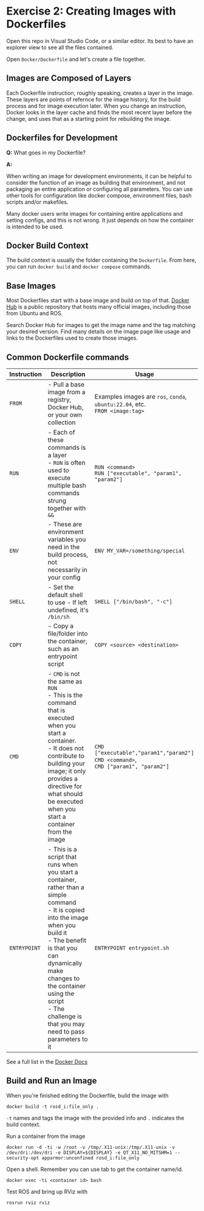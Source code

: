 # Exercise 2: Creating Images with Dockerfiles

Open this repo in Visual Studio Code, or a similar editor.  Its best to have an explorer view to see all the files contained.

Open `Docker/Dockerfile` and let's create a file together.

## Images are Composed of Layers

Each Dockerfile instruction, roughly speaking, creates a layer in the image.  These layers are points of refernce for the image history, for the build process and for image execution later.  When you change an instruction, Docker looks in the layer cache and finds the most recent layer before the change, and uses that as a starting point for rebuilding the image.

## Dockerfiles for Development

**Q:** What goes in my Dockerfile?

**A:**

When writing an image for development environments, it can be helpful to consider the function of an image as building that environment, and not packaging an entire application or configuring all parameters.  You can use other tools for configuration like docker compose, environment files, bash scripts and/or makefiles.

Many docker users write images for containing entire applications and setting configs, and this is not wrong.  It just depends on how the container is intended to be used.

## Docker Build Context

The build context is usually the folder containing the `Dockerfile`.  From here, you can run `docker build` and `docker compose` commands.

## Base Images

Most Dockerfiles start with a base image and build on top of that.  [Docker Hub](https://hub.docker.com/) is a public repository that hosts many official images, including those from Ubuntu and ROS.

Search Docker Hub for images to get the image name and the tag matching your desired version.  Find many details on the image page like usage and links to the Dockerfiles used to create those images.

## Common Dockerfile commands

| Instruction  | Description  | Usage |
|--------------|--------------|-----------|
| `FROM`       | - Pull a base image from a registry, Docker Hub, or your own collection  | Examples images are `ros`, `conda`, `ubuntu:22.04`, etc. <br> `FROM <image:tag>` |
| `RUN`        | - Each of these commands is a layer <br> - `RUN` is often used to execute multiple bash commands strung together with `&&` <br>  | `RUN <command>` <br>`RUN ["executable", "param1", "param2"]`  |
| `ENV`        | - These are environment variables you need in the build process, not necessarily in your config | `ENV MY_VAR=/something/special`  |
| `SHELL`      | - Set the default shell to use - If left undefined, it's `/bin/sh` |  `SHELL ["/bin/bash", "-c"]` |
| `COPY`       | - Copy a file/folder into the container, such as an entrypoint script |  `COPY <source> <destination>` |
| `CMD`        | - `CMD` is not the same as `RUN` <br> - This is the command that is executed when you start a container.  <br> - It does not contribute to building your image; it only provides a directive for what should be executed when you start a container from the image | `CMD ["executable","param1","param2"]` <br>`CMD <command>`, <br>`CMD ["param1", "param2"]`  |
| `ENTRYPOINT` | - This is a script that runs when you start a container, rather than a simple command  <br> - It is copied into the image when you build it  <br> - The benefit is that you can dynamically make changes to the container using the script  <br> - The challenge is that you may need to pass parameters to it |  `ENTRYPOINT entrypoint.sh` |

See a full list in the [Docker Docs](https://docs.docker.com/engine/reference/builder/)

## Build and Run an Image

When you're finished editing the Dockerfile, build the image with
```
docker build -t rosd_i:file_only .
```
`-t` names and tags the image with the provided info and `.` indicates the build context.

Run a container from the image
```
docker run -d -ti -w /root -v /tmp/.X11-unix:/tmp/.X11-unix -v /dev/dri:/dev/dri -e DISPLAY=${DISPLAY} -e QT_X11_NO_MITSHM=1 --security-opt apparmor:unconfined rosd_i:file_only
```
Open a shell.  Remember you can use tab to get the container name/id.
```
docker exec -ti <container id> bash
```
Test ROS and bring up RViz with
```
rosrun rviz rviz
```
